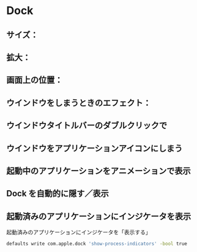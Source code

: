 Dock
====

サイズ：
-------

拡大：
-----

画面上の位置：
-------------

ウインドウをしまうときのエフェクト：
-----------------------------------

ウインドウタイトルバーのダブルクリックで
----------------------------------------

ウインドウをアプリケーションアイコンにしまう
--------------------------------------------

起動中のアプリケーションをアニメーションで表示
----------------------------------------------

Dock を自動的に隠す／表示
-------------------------

起動済みのアプリケーションにインジケータを表示
----------------------------------------------

起動済みのアプリケーションにインジケータを「表示する」

```sh
defaults write com.apple.dock 'show-process-indicators' -bool true
```
